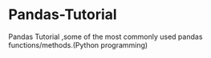 # Pandas-Tutorial
Pandas Tutorial ,some of the most commonly used pandas functions/methods.(Python programming)
